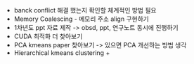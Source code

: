 + banck conflict 해결 했는지 확인할 체계적인 방법 필요
+ Memory Coalescing - 메모리 주소 align 구현하기
+ 1차년도 ppt 자료 제작 -> obsd, ppt, 연구노트 동시에 진행하기
+ CUDA 최적화 더 찾아보기
+ PCA kmeans paper 찾아보기 -> 있으면 PCA 개선하는 방법 생각
+ Hierarchical kmeans clustering
	+ 